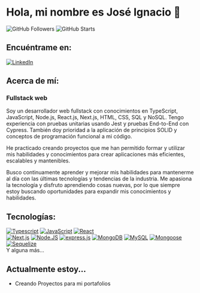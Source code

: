 # Hola, mi nombre es José Ignacio 👋

![GitHub Followers](https://img.shields.io/github/followers/JoseIgnacioGc?style=social)
![GitHub Starts](https://img.shields.io/github/stars/JoseIgnacioGc?style=social)

## Encuéntrame en:

[![LinkedIn](https://img.shields.io/badge/LinkedIn-Jose_Ignacio-0077B5?style=for-the-badge&logo=linkedin&logoColor=white&labelColor=101010)](https://www.linkedin.com/in/joseignaciogc/)

<!-- [![Web](https://img.shields.io/badge/<e.g. jose.com>-14a1f0?style=for-the-badge&logo=dev.to&logoColor=white&labelColor=101010)](<e.g. jose.com>) -->

## Acerca de mí:

### Fullstack web

Soy un desarrollador web fullstack con conocimientos en TypeScript, JavaScript, Node.js, React.js, Next.js, HTML, CSS, SQL y NoSQL. Tengo experiencia con pruebas unitarias usando Jest y pruebas End-to-End con Cypress. También doy prioridad a la aplicación de principios SOLID y conceptos de programación funcional a mi código.

He practicado creando proyectos que me han permitido formar y utilizar mis habilidades y conocimientos para crear aplicaciones más eficientes, escalables y mantenibles.

Busco continuamente aprender y mejorar mis habilidades para mantenerme al día con las últimas tecnologías y tendencias de la industria. Me apasiona la tecnología y disfruto aprendiendo cosas nuevas, por lo que siempre estoy buscando oportunidades para expandir mis conocimientos y habilidades.

## Tecnologías:

[![Typescript](https://img.shields.io/badge/Typescript-007acc?style=for-the-badge&logo=typescript&logoColor=white&labelColor=101010)]()
[![JavaScript](https://img.shields.io/badge/JavaScript-F0DB4F?style=for-the-badge&logo=javascript&logoColor=white&labelColor=101010)]()
[![React](https://img.shields.io/badge/React-00d8ff?style=for-the-badge&logo=react&logoColor=white&labelColor=101010)]()
</br>
[![Next.js](https://img.shields.io/badge/Next.js-4479A1?style=for-the-badge&logo=Next.js&logoColor=white&labelColor=101010)]()
[![Node.JS](https://img.shields.io/badge/Node.JS-3c873a?style=for-the-badge&logo=node.js&logoColor=white&labelColor=101010)]()
[![express.js](https://img.shields.io/badge/express.js-4479A1?style=for-the-badge&logo=express&logoColor=white&labelColor=101010)]()
[![MongoDB](https://img.shields.io/badge/MongoDB-3FA037?style=for-the-badge&logo=mongodb&logoColor=white&labelColor=101010)]()
[![MySQL](https://img.shields.io/badge/MySQL-4479A1?style=for-the-badge&logo=mysql&logoColor=white&labelColor=101010)]()
[![Mongoose](https://img.shields.io/badge/mongoose-3FA037?style=for-the-badge&logo=mongodb&logoColor=white&labelColor=101010)]()
[![Sequelize](https://img.shields.io/badge/sequelize-4479A1?style=for-the-badge&logo=sequelize&logoColor=white&labelColor=101010)]()
</br>
Y alguna más...

## Actualmente estoy...
- Creando Proyectos para mi portafolios
